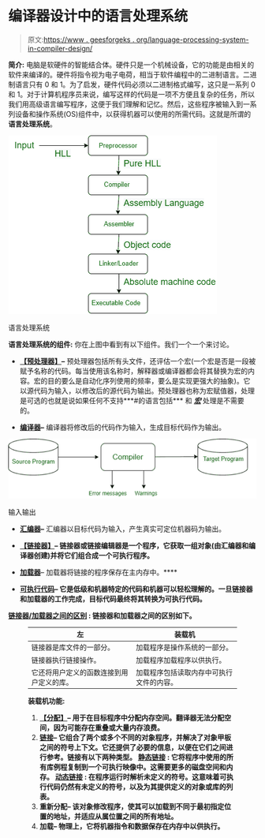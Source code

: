 # 编译器设计中的语言处理系统

> 原文:[https://www . geesforgeks . org/language-processing-system-in-compiler-design/](https://www.geeksforgeeks.org/language-processing-system-in-compiler-design/)

**简介:**
电脑是软硬件的智能结合体。硬件只是一个机械设备，它的功能是由相关的软件来编译的。硬件将指令视为电子电荷，相当于软件编程中的二进制语言。二进制语言只有 0 和 1。为了启发，硬件代码必须以二进制格式编写，这只是一系列 0 和 1。对于计算机程序员来说，编写这样的代码是一项不方便且复杂的任务，所以我们用高级语言编写程序，这便于我们理解和记忆。然后，这些程序被输入到一系列设备和操作系统(OS)组件中，以获得机器可以使用的所需代码。这就是所谓的**语言处理系统**。

![](img/fb282ef27321509a3452107ee95d6314.png)

语言处理系统

**语言处理系统的组件:**
你在上图中看到有以下组件。我们一个一个来讨论。

*   [**【预处理器】**](https://www.geeksforgeeks.org/preprocessor-works-c/)**–**
    预处理器包括所有头文件，还评估一个宏(一个宏是否是一段被赋予名称的代码。每当使用该名称时，解释器或编译器都会将其替换为宏的内容。宏的目的要么是自动化序列使用的频率，要么是实现更强大的抽象)。它以源代码为输入，以修改后的源代码为输出。预处理器也称为宏赋值器，处理是可选的也就是说如果任何不支持***#的语言包括*** 和 [***宏***](https://www.geeksforgeeks.org/interesting-facts-preprocessors-c/) 处理是不需要的。

*   [**编译器**](https://www.geeksforgeeks.org/compiler-design-tutorials/)**–**
    编译器将修改后的代码作为输入，生成目标代码作为输出。

![](img/b69769264a880cb79271ea3c1860a641.png)

输入输出

*   [**汇编器**](https://www.geeksforgeeks.org/introduction-of-assembler/)**–**
    汇编器以目标代码为输入，产生真实可定位机器码为输出。

*   [**【链接器】**](https://www.geeksforgeeks.org/linker/)**–
    链接器或链接编辑器是一个程序，它获取一组对象(由汇编器和编译器创建)并将它们组合成一个可执行程序。** 
*   **[**加载器**](https://www.geeksforgeeks.org/difference-between-linker-and-loader/)**–
    加载器将链接的程序保存在主内存中。**** 
*   ****[**可执行代码**](https://www.geeksforgeeks.org/difference-between-source-code-and-object-code/)**–**
    它是低级和机器特定的代码和机器可以轻松理解的。一旦链接器和加载器的工作完成，目标代码最终将其转换为可执行代码。****

****[**链接器/加载器之间的区别**](https://www.geeksforgeeks.org/difference-between-linker-and-loader/) **:**
链接器和加载器之间的区别如下。****

<figure class="table">

| **左** | 装载机 |
| --- | --- |
| 链接器是库文件的一部分。 | 加载程序是操作系统的一部分。 |
| 链接器执行链接操作。 | 加载程序加载程序以供执行。 |
| 它还将用户定义的函数连接到用户定义的库。 | 加载程序包括读取内存中可执行文件的内容。 |

******装载机功能:******

1.  ****[**【分配】**](https://www.geeksforgeeks.org/stack-vs-heap-memory-allocation/)**–**
    用于在目标程序中分配内存空间。翻译器无法分配空间，因为可能存在重叠或大量内存浪费。**** 
2.  ****[**链接**](https://www.geeksforgeeks.org/difference-between-loading-and-linking/)**–**
    它组合了两个或多个不同的对象程序，并解决了对象甲板之间的符号上下文。它还提供了必要的信息，以便在它们之间进行参考。链接有以下两种类型。
    [**静态链接**](https://www.geeksforgeeks.org/static-and-dynamic-linking-in-operating-systems/) **:**
    它将程序中使用的所有库例程复制到一个可执行映像中。这需要更多的磁盘空间和内存。
    [**动态链接**](https://www.geeksforgeeks.org/static-and-dynamic-linking-in-operating-systems/) **:**
    在程序运行时解析未定义的符号。这意味着可执行代码仍然有未定义的符号，以及为其提供定义的对象或库的列表。**** 
3.  ******重新分配–**
    该对象修改程序，使其可以加载到不同于最初指定位置的地址，并适应从属位置之间的所有地址。**** 
4.  ******加载–**
    物理上，它将机器指令和数据保存在内存中以供执行。****

</figure>